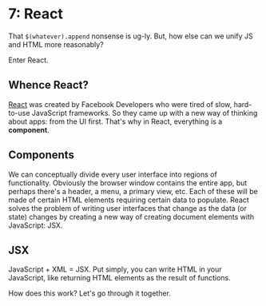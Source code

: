 # 7: React
That `$(whatever).append` nonsense is ug-ly. But, how else can we unify JS and HTML more reasonably?

Enter React.

## Whence React?
[React](https://facebook.github.io/react/) was created by Facebook Developers who were tired of slow, hard-to-use JavaScript frameworks. So they came up with a new way of thinking about apps: from the UI first. That's why in React, everything is a **component**.

## Components
We can conceptually divide every user interface into regions of functionality. Obviously the browser window contains the entire app, but perhaps there's a header, a menu, a primary view, etc. Each of these will be made of certain HTML elements requiring certain data to populate. React solves the problem of writing user interfaces that change as the data (or state) changes by creating a new way of creating document elements with JavaScript: JSX.

## JSX
JavaScript + XML = JSX. Put simply, you can write HTML in your JavaScript, like returning HTML elements as the result of functions.

How does this work? Let's go through it together.
